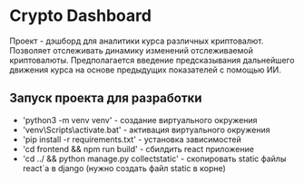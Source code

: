 # Crypto Dashboard

Проект - дэшборд для аналитики курса различных криптовалют. Позволяет отслеживать динамику изменений отслеживаемой 
криптовалюты. Предполагается введение предсказывания дальнейшего движения курса на основе предыдущих показателей 
с помощью ИИ. 

## Запуск проекта для разработки

- 'python3 -m venv venv' - создание виртуального окружения
- 'venv\Scripts\activate.bat' - активация виртуального окружения
- 'pip install -r requirements.txt' - установка зависимостей 
- 'cd frontend && npm run build' - сбилдить react приложение
- 'cd ../ && python manage.py collectstatic' - скопировать static файлы react`а в django (нужно создать файл static в корне)
